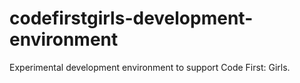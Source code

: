 codefirstgirls-development-environment
======================================

Experimental development environment to support Code First: Girls.
